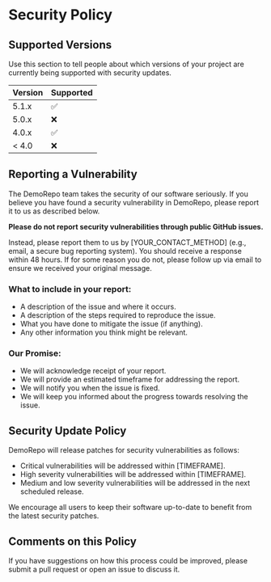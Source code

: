 # Security Policy

## Supported Versions

Use this section to tell people about which versions of your project are currently being supported with security updates.

| Version | Supported          |
| ------- | ------------------ |
| 5.1.x   | :white_check_mark: |
| 5.0.x   | :x:                |
| 4.0.x   | :white_check_mark: |
| < 4.0   | :x:                |

## Reporting a Vulnerability

The DemoRepo team takes the security of our software seriously. If you believe you have found a security vulnerability in DemoRepo, please report it to us as described below.

**Please do not report security vulnerabilities through public GitHub issues.**

Instead, please report them to us by [YOUR_CONTACT_METHOD] (e.g., email, a secure bug reporting system). You should receive a response within 48 hours. If for some reason you do not, please follow up via email to ensure we received your original message.

### What to include in your report:

- A description of the issue and where it occurs.
- A description of the steps required to reproduce the issue.
- What you have done to mitigate the issue (if anything).
- Any other information you think might be relevant.

### Our Promise:

- We will acknowledge receipt of your report.
- We will provide an estimated timeframe for addressing the report.
- We will notify you when the issue is fixed.
- We will keep you informed about the progress towards resolving the issue.

## Security Update Policy

DemoRepo will release patches for security vulnerabilities as follows:

- Critical vulnerabilities will be addressed within [TIMEFRAME].
- High severity vulnerabilities will be addressed within [TIMEFRAME].
- Medium and low severity vulnerabilities will be addressed in the next scheduled release.

We encourage all users to keep their software up-to-date to benefit from the latest security patches.

## Comments on this Policy

If you have suggestions on how this process could be improved, please submit a pull request or open an issue to discuss it.
